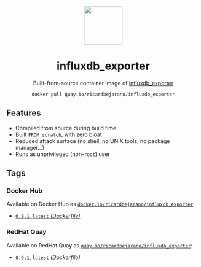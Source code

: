<div align="center">
	<p><img src="https://emojipedia-us.s3.dualstack.us-west-1.amazonaws.com/thumbs/160/apple/325/fire_1f525.png" width="100px"></p>
	<h1>influxdb_exporter</h1>
	<p>Built-from-source container image of <a href="https://github.com/prometheus/influxdb_exporter">influxdb_exporter</a></p>
	<code>docker pull quay.io/ricardbejarano/influxdb_exporter</code>
</div>


## Features

* Compiled from source during build time
* Built `FROM scratch`, with zero bloat
* Reduced attack surface (no shell, no UNIX tools, no package manager...)
* Runs as unprivileged (non-`root`) user


## Tags

### Docker Hub

Available on Docker Hub as [`docker.io/ricardbejarano/influxdb_exporter`](https://hub.docker.com/r/ricardbejarano/influxdb_exporter):

- [`0.9.1`, `latest` *(Dockerfile)*](Dockerfile)

### RedHat Quay

Available on RedHat Quay as [`quay.io/ricardbejarano/influxdb_exporter`](https://quay.io/repository/ricardbejarano/influxdb_exporter):

- [`0.9.1`, `latest` *(Dockerfile)*](Dockerfile)

